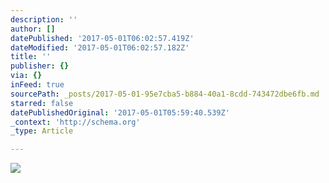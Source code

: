 ```yaml
---
description: ''
author: []
datePublished: '2017-05-01T06:02:57.419Z'
dateModified: '2017-05-01T06:02:57.182Z'
title: ''
publisher: {}
via: {}
inFeed: true
sourcePath: _posts/2017-05-01-95e7cba5-b884-40a1-8cdd-743472dbe6fb.md
starred: false
datePublishedOriginal: '2017-05-01T05:59:40.539Z'
_context: 'http://schema.org'
_type: Article

---
```

![](https://the-grid-user-content.s3-us-west-2.amazonaws.com/2dc6c9d5-80ca-4e96-8c68-0255f9900562.jpg)